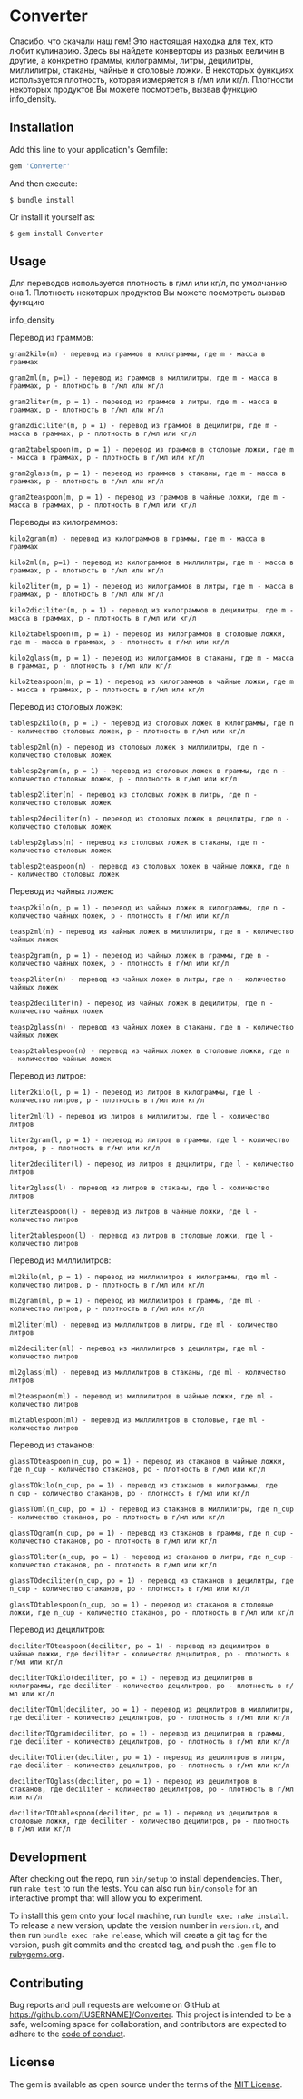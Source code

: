 # Converter

Спасибо, что скачали наш гем!
Это настоящая находка для тех, кто любит кулинарию. Здесь вы найдете конверторы из разных величин в другие, а конкретно
граммы, килограммы, литры, децилитры, миллилитры, стаканы, чайные и столовые ложки. В некоторых функциях используется
плотность, которая измеряется в г/мл или кг/л. Плотности некоторых продуктов Вы можете посмотреть, вызвав функцию
info_density.

## Installation

Add this line to your application's Gemfile:

```ruby
gem 'Converter'
```

And then execute:

    $ bundle install

Or install it yourself as:

    $ gem install Converter

## Usage

Для переводов используется плотность в г/мл или кг/л, по умолчанию она 1. Плотность некоторых продуктов Вы можете
посмотреть вызвав функцию

info_density

Перевод из граммов:

    gram2kilo(m) - перевод из граммов в килограммы, где m - масса в граммах

    gram2ml(m, p=1) - перевод из граммов в миллилитры, где m - масса в граммах, p - плотность в г/мл или кг/л

    gram2liter(m, p = 1) - перевод из граммов в литры, где m - масса в граммах, p - плотность в г/мл или кг/л

    gram2diciliter(m, p = 1) - перевод из граммов в децилитры, где m - масса в граммах, p - плотность в г/мл или кг/л

    gram2tabelspoon(m, p = 1) - перевод из граммов в столовые ложки, где m - масса в граммах, p - плотность в г/мл или кг/л

    gram2glass(m, p = 1) - перевод из граммов в стаканы, где m - масса в граммах, p - плотность в г/мл или кг/л

    gram2teaspoon(m, p = 1) - перевод из граммов в чайные ложки, где m - масса в граммах, p - плотность в г/мл или кг/л

Переводы из килограммов:

    kilo2gram(m) - перевод из килограммов в граммы, где m - масса в граммах

    kilo2ml(m, p=1) - перевод из килограммов в миллилитры, где m - масса в граммах, p - плотность в г/мл или кг/л

    kilo2liter(m, p = 1) - перевод из килограммов в литры, где m - масса в граммах, p - плотность в г/мл или кг/л

    kilo2diciliter(m, p = 1) - перевод из килограммов в децилитры, где m - масса в граммах, p - плотность в г/мл или кг/л

    kilo2tabelspoon(m, p = 1) - перевод из килограммов в столовые ложки, где m - масса в граммах, p - плотность в г/мл или кг/л

    kilo2glass(m, p = 1) - перевод из килограммов в стаканы, где m - масса в граммах, p - плотность в г/мл или кг/л

    kilo2teaspoon(m, p = 1) - перевод из килограммов в чайные ложки, где m - масса в граммах, p - плотность в г/мл или кг/л

Перевод из столовых ложек:

    tablesp2kilo(n, p = 1) - перевод из столовых ложек в килограммы, где n - количество столовых ложек, p - плотность в г/мл или кг/л

    tablesp2ml(n) - перевод из столовых ложек в миллилитры, где n - количество столовых ложек

    tablesp2gram(n, p = 1) - перевод из столовых ложек в граммы, где n - количество столовых ложек, p - плотность в г/мл или кг/л

    tablesp2liter(n) - перевод из столовых ложек в литры, где n - количество столовых ложек

    tablesp2deciliter(n) - перевод из столовых ложек в децилитры, где n - количество столовых ложек

    tablesp2glass(n) - перевод из столовых ложек в стаканы, где n - количество столовых ложек

    tablesp2teaspoon(n) - перевод из столовых ложек в чайные ложки, где n - количество столовых ложек

Перевод из чайных ложек:

    teasp2kilo(n, p = 1) - перевод из чайных ложек в килограммы, где n - количество чайных ложек, p - плотность в г/мл или кг/л

    teasp2ml(n) - перевод из чайных ложек в миллилитры, где n - количество чайных ложек

    teasp2gram(n, p = 1) - перевод из чайных ложек в граммы, где n - количество чайных ложек, p - плотность в г/мл или кг/л

    teasp2liter(n) - перевод из чайных ложек в литры, где n - количество чайных ложек

    teasp2deciliter(n) - перевод из чайных ложек в децилитры, где n - количество чайных ложек

    teasp2glass(n) - перевод из чайных ложек в стаканы, где n - количество чайных ложек

    teasp2tablespoon(n) - перевод из чайных ложек в столовые ложки, где n - количество чайных ложек 

Перевод из литров:

    liter2kilo(l, p = 1) - перевод из литров в килограммы, где l - количество литров, p - плотность в г/мл или кг/л

    liter2ml(l) - перевод из литров в миллилитры, где l - количество литров

    liter2gram(l, p = 1) - перевод из литров в граммы, где l - количество литров, p - плотность в г/мл или кг/л

    liter2deciliter(l) - перевод из литров в децилитры, где l - количество литров

    liter2glass(l) - перевод из литров в стаканы, где l - количество литров

    liter2teaspoon(l) - перевод из литров в чайные ложки, где l - количество литров

    liter2tablespoon(l) - перевод из литров в столовые ложки, где l - количество литров

Перевод из миллилитров:

    ml2kilo(ml, p = 1) - перевод из миллилитров в килограммы, где ml - количество литров, p - плотность в г/мл или кг/л

    ml2gram(ml, p = 1) - перевод из миллилитров в граммы, где ml - количество литров, p - плотность в г/мл или кг/л

    ml2liter(ml) - перевод из миллилитров в литры, где ml - количество литров

    ml2deciliter(ml) - перевод из миллилитров в децилитры, где ml - количество литров

    ml2glass(ml) - перевод из миллилитров в стаканы, где ml - количество литров

    ml2teaspoon(ml) - перевод из миллилитров в чайные ложки, где ml - количество литров

    ml2tablespoon(ml) - перевод из миллилитров в столовые, где ml - количество литров

Перевод из стаканов:

    glassTOteaspoon(n_cup, po = 1) - перевод из стаканов в чайные ложки, где n_cup - количество стаканов, po - плотность в г/мл или кг/л

    glassTOkilo(n_cup, po = 1) - перевод из стаканов в килограммы, где n_cup - количество стаканов, po - плотность в г/мл или кг/л

    glassTOml(n_cup, po = 1) - перевод из стаканов в миллилитры, где n_cup - количество стаканов, po - плотность в г/мл или кг/л

    glassTOgram(n_cup, po = 1) - перевод из стаканов в граммы, где n_cup - количество стаканов, po - плотность в г/мл или кг/л

    glassTOliter(n_cup, po = 1) - перевод из стаканов в литры, где n_cup - количество стаканов, po - плотность в г/мл или кг/л

    glassTOdeciliter(n_cup, po = 1) - перевод из стаканов в децилитры, где n_cup - количество стаканов, po - плотность в г/мл или кг/л

    glassTOtablespoon(n_cup, po = 1) - перевод из стаканов в столовые ложки, где n_cup - количество стаканов, po - плотность в г/мл или кг/л

Перевод из децилитров:

    deciliterTOteaspoon(deciliter, po = 1) - перевод из децилитров в чайные ложки, где deciliter - количество децилитров, po - плотность в г/мл или кг/л

    deciliterTOkilo(deciliter, po = 1) - перевод из децилитров в килограммы, где deciliter - количество децилитров, po - плотность в г/мл или кг/л

    deciliterTOml(deciliter, po = 1) - перевод из децилитров в миллилитры, где deciliter - количество децилитров, po - плотность в г/мл или кг/л

    deciliterTOgram(deciliter, po = 1) - перевод из децилитров в граммы, где deciliter - количество децилитров, po - плотность в г/мл или кг/л

    deciliterTOliter(deciliter, po = 1) - перевод из децилитров в литры, где deciliter - количество децилитров, po - плотность в г/мл или кг/л

    deciliterTOglass(deciliter, po = 1) - перевод из децилитров в стаканов, где deciliter - количество децилитров, po - плотность в г/мл или кг/л

    deciliterTOtablespoon(deciliter, po = 1) - перевод из децилитров в столовые ложки, где deciliter - количество децилитров, po - плотность в г/мл или кг/л

## Development

After checking out the repo, run `bin/setup` to install dependencies. Then, run `rake test` to run the tests. You can
also run `bin/console` for an interactive prompt that will allow you to experiment.

To install this gem onto your local machine, run `bundle exec rake install`. To release a new version, update the
version number in `version.rb`, and then run `bundle exec rake release`, which will create a git tag for the version,
push git commits and the created tag, and push the `.gem` file to [rubygems.org](https://rubygems.org).

## Contributing

Bug reports and pull requests are welcome on GitHub at https://github.com/[USERNAME]/Converter. This project is intended
to be a safe, welcoming space for collaboration, and contributors are expected to adhere to
the [code of conduct](https://github.com/[USERNAME]/Converter/blob/master/CODE_OF_CONDUCT.md).

## License

The gem is available as open source under the terms of the [MIT License](https://opensource.org/licenses/MIT).

